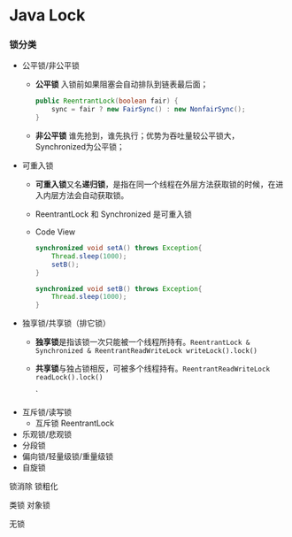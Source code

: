 # Java Lock

### 

### 锁分类

* 公平锁/非公平锁
  * **公平锁** 入锁前如果阻塞会自动排队到链表最后面；

    ```java
    public ReentrantLock(boolean fair) {
        sync = fair ? new FairSync() : new NonfairSync();
    }    
    ```

  * **非公平锁** 谁先抢到，谁先执行；优势为吞吐量较公平锁大，Synchronized为公平锁；
* 可重入锁
  * **可重入锁**又名**递归锁**，是指在同一个线程在外层方法获取锁的时候，在进入内层方法会自动获取锁。
  * ReentrantLock 和 Synchronized 是可重入锁
  * Code View

    ```java
    synchronized void setA() throws Exception{
        Thread.sleep(1000);
        setB();
    }

    synchronized void setB() throws Exception{
        Thread.sleep(1000);
    }
    ```
* 独享锁/共享锁（排它锁）
  * **独享锁**是指该锁一次只能被一个线程所持有。`ReentrantLock & Synchronized & ReentrantReadWriteLock writeLock().lock()`
  * **共享锁**与独占锁相反，可被多个线程持有。`ReentrantReadWriteLock readLock().lock()`

    \`
* 互斥锁/读写锁
  * 互斥锁 ReentrantLock
* 乐观锁/悲观锁
* 分段锁
* 偏向锁/轻量级锁/重量级锁
* 自旋锁

锁消除 锁粗化

类锁 对象锁

无锁



